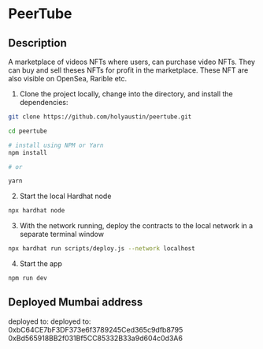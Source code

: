 # PeerTube

## Description
A marketplace of videos NFTs where users, can purchase video NFTs. They can buy and sell theses NFTs for profit in the marketplace. These NFT are also visible on OpenSea, Rarible etc.



1. Clone the project locally, change into the directory, and install the dependencies:

```sh
git clone https://github.com/holyaustin/peertube.git

cd peertube

# install using NPM or Yarn
npm install

# or

yarn
```

2. Start the local Hardhat node

```sh
npx hardhat node
```

3. With the network running, deploy the contracts to the local network in a separate terminal window

```sh
npx hardhat run scripts/deploy.js --network localhost
```

4. Start the app

```
npm run dev
```

## Deployed Mumbai address

deployed to: deployed to: 0xbC64CE7bF3DF373e6f3789245Ced365c9dfb8795
0xBd565918BB2f031Bf5CC85332B33a9d604c0d3A6


